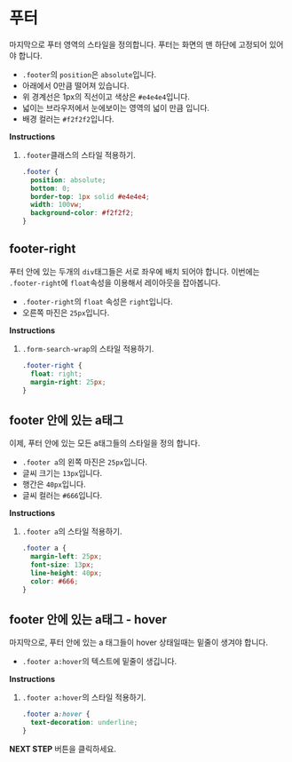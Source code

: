 # 푸터
마지막으로 푸터 영역의 스타일을 정의합니다. 푸터는 화면의 맨 하단에 고정되어 있어야 합니다. 
* `.footer`의 `position`은 `absolute`입니다.
* 아래에서 0만큼 떨어져 있습니다.
* 위 경계선은 1px의 직선이고 색상은 `#e4e4e4`입니다.
* 넓이는 브라우저에서 눈에보이는 영역의 넓이 만큼 입니다.
* 배경 컬러는 `#f2f2f2`입니다.

**Instructions**
1. `.footer`클래스의 스타일 적용하기.
    ```css
    .footer {
      position: absolute;
      bottom: 0;
      border-top: 1px solid #e4e4e4;
      width: 100vw;
      background-color: #f2f2f2;
    }
    ```



## footer-right
푸터 안에 있는 두개의 `div`태그들은 서로 좌우에 배치 되어야 합니다. 이번에는 `.footer-right`에 `float`속성을 이용해서 레이아웃을 잡아봅니다.        
- `.footer-right`의 `float` 속성은 `right`입니다.
- 오른쪽 마진은 `25px`입니다.

**Instructions**
1. `.form-search-wrap`의 스타일 적용하기.
   ```css
   .footer-right {
     float: right;
     margin-right: 25px;
   }
   ```



## footer 안에 있는 a태그
이제, 푸터 안에 있는 모든 a태그들의 스타일을 정의 합니다.
- `.footer a`의 왼쪽 마진은 `25px`입니다.
- 글씨 크기는 `13px`입니다.
- 행간은 `40px`입니다.
- 글씨 컬러는 `#666`입니다.

**Instructions**
1. `.footer a`의 스타일 적용하기.
   ```css
   .footer a {
     margin-left: 25px;
     font-size: 13px;
     line-height: 40px;
     color: #666;
   }
   ```



## footer 안에 있는 a태그 - hover
마지막으로, 푸터 안에 있는 a 태그들이 hover 상태일때는 밑줄이 생겨야 합니다.      
- `.footer a:hover`의 텍스트에 밑줄이 생깁니다.

**Instructions**
1. `.footer a:hover`의 스타일 적용하기.
   ```css
   .footer a:hover {
     text-decoration: underline;
   }
   ```



**NEXT STEP** 버튼을 클릭하세요. 